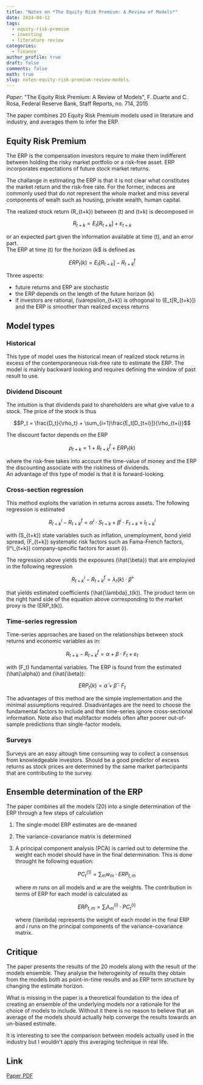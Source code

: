 ```yaml
---
title: "Notes on *The Equity Risk Premium: A Review of Models*"
date: 2024-04-12
tags:
  - equity-risk-premium
  - investing
  - literature review
categories:
  - finance
author_profile: true
draft: false
comments: false
math: true
slug: notes-equity-risk-premium-review-models
---
```


_Paper_: "The Equity Risk Premium: A Review of Models", F. Duarte and C. Rosa, Federal Reserve Bank, Staff Reports, no. 714, 2015

The paper combines 20 Equity Risk Premium models used in literature and industry, and averages them to infer the ERP.

## Equity Risk Premium

The ERP is the compensation investors require to make them indifferent between holding the risky market portfolio or a risk-free asset. ERP incorporates expectations of future stock market returns.

The challange in estimating the ERP is that it is not clear what constitutes the market return and the risk-free rate. For the former, indeces are commonly used that do not represent the whole market and miss several components of wealh such as housing, private wealth, human capital.

The realized stock return \(R_{t+k}\) between \(t\) and \(t+k\) is decomposed in

$$R_{t+k} = E_t[R_{t+k}] + \varepsilon_{t+k}$$

or an expected part given the information available at time \(t\), and an error part.\
The ERP at time \(t\) for the horizon \(k$ is defined as

$$ERP_t(k) = E_t[R_{t+k}] - R^f_{t+k}$$

Three aspects:

* future returns and ERP are stochastic
* the ERP depends on the length of the future horizon \(k\)
* if investors are rational, \(\varepsilon_{t+k}\) is othogonal to \(E_t[R_{t+k}]\) and the ERP is smoother than realized excess returns

## Model types

### Historical

This type of model uses the historical mean of realized stock returns in excess of the contemporaneous risk-free rate to estimate the ERP. The model is mainly backward looking and requires defining the window of past result to use.

### Dividend Discount

The intuition is that dividends paid to shareholders are what give value to a stock. The price of the stock is thus

$$P_t = \frac{D_t}{\rho_t} + \sum_{i=1}\frac{E_t[D_{t+i}]}{\rho_{t+i}}$$

The discount factor depends on the ERP

$$\rho_{t+k} = 1 + R^f_{t+k} + ERP_t(k)$$

where the risk-free takes into account the time-value of money and the ERP the discounting associate with the riskiness of dividends.\
An advantage of this type of model is that it is forward-looking.

### Cross-section regression

This method exploits the variation in returns across assets. The following regression is estimated

$$R^i_{t+k} - R^f_{t+k} = \alpha^i\cdot S_{t+k} + \beta^i\cdot F_{t+k} + I^i_{t+k}$$

with \(S_{t+k}\) state variables such as inflation, unemployment, bond yield spread, \(F_{t+k}\) systematic risk factors such as Fama-French factors, \(I^i_{t+k}\) company-specific factors for asset \(i\).

The regression above yields the exposures \(\hat{\beta}\) that are employied in the following regression

$$R^i_{t+k} - R^f_{t+k} = \lambda_t(k)\cdot\hat{\beta}^i$$

that yields estimated coefficients \(\hat{\lambda}_t(k)\). The product term on the right hand side of the equation above corresponding to the market proxy is the \(ERP_t(k)\).

### Time-series regression

Time-series approaches are based on the relationships between stock returns and economic variables as in:

$$R_{t+k} - R^f_{t+k} = \alpha + \beta\cdot F_t + \varepsilon_t$$

with \(F_t\) fundamental variables. The ERP is found from the estimated \(\hat{\alpha}\) and \(\hat{\beta}\):

$$ERP_t(k) = \hat{\alpha} + \hat{\beta}\cdot F_t$$

The advantages of this method are the simple implementation and the minimal assumptions required. Disadvantages are the need to choose the fundamental factors to include and that time-series ignore cross-sectional information. Note also that multifactor models often after poorer out-of-sample predictions than single-factor models.

### Surveys

Surveys are an easy altough time consuming way to collect a consensus from knowledgeable investors. Should be a good predictor of excess returns as stock prices are determined by the same market partecipants that are contributing to the survey.

## Ensemble determination of the ERP

The paper combines all the models (20) into a single determination of the ERP through a few steps of calculation

1. The single-model ERP estimates are de-meaned
2. The variance-covariance matrix is determined
3. A principal component analysis (PCA) is carried out to determine the weight each model should have in the final determination. This is done throught he following equation:

    $$PC^{(1)}_t = \sum_m w_m \cdot ERP_{t,m}$$

    where $m$ runs on all models and $w$ are the weights. The contribution in terms of ERP for each model is calculated as

    $$ERP_{t,m} = \sum_i \lambda^{(i)}_m \cdot PC^{(i)}_t$$

    where \(\lambda\) represents the weight of each model in the final ERP and $i$ runs on the principal components of the variance-covariance matrix.

## Critique

The paper presents the results of the 20 models along with the result of the models ensemble. They analyse the heterogeinity of results they obtain from the models both as point-in-time results and as ERP term structure by changing the estimate horizon.

What is missing in the paper is a theoretical foundation to the idea of creating an ensemble of the underlying models nor a rationale for the choice of models to include. Without it there is no reason to believe that an average of the models should actually help converge the results towards an un-biased estimate.

It is interesting to see the comparison between models actually used in the industry but I wouldn't apply this averaging technique in real life.

## Link

[Paper PDF](https://www.newyorkfed.org/medialibrary/media/research/staff_reports/sr714.pdf)
